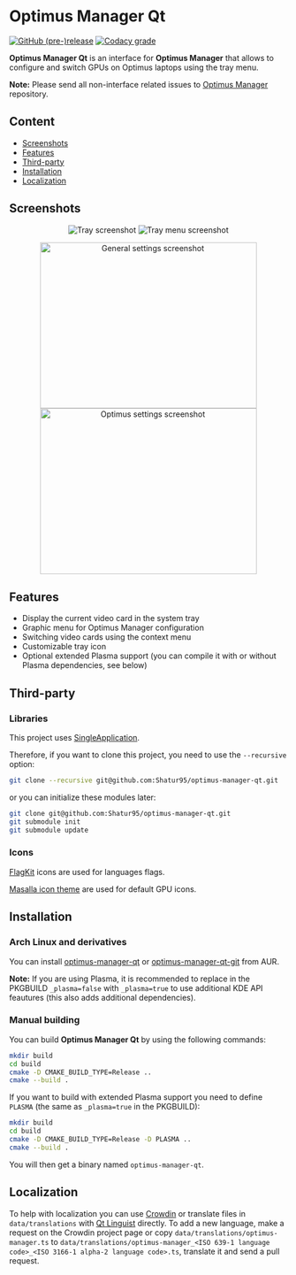 # Optimus Manager Qt

[![GitHub (pre-)release](https://img.shields.io/github/release/Shatur95/optimus-manager-qt/all.svg)](https://github.com/Shatur95/optimus-manager-qt/releases)
[![Codacy grade](https://img.shields.io/codacy/grade/5cd6782b094743eaa6fe35bc20650914.svg)](https://app.codacy.com/project/Shatur95/optimus-manager-qt/dashboard)

**Optimus Manager Qt** is an interface for **Optimus Manager** that allows to configure and switch GPUs on Optimus laptops using the tray menu.

**Note:** Please send all non-interface related issues to [Optimus Manager](https://github.com/Askannz/optimus-manager) repository.

## Content

-   [Screenshots](#screenshots)
-   [Features](#features)
-   [Third-party](#third-party)
-   [Installation](#installation)
-   [Localization](#localization)

## Screenshots

<p align="center">
  <img src="https://raw.githubusercontent.com/Shatur95/optimus-manager-qt/master/screenshots/tray.png" alt="Tray screenshot"/>
  <img src="https://raw.githubusercontent.com/Shatur95/optimus-manager-qt/master/screenshots/tray-menu.png" alt="Tray menu screenshot"/>
</p>
<p align="center">
  <img src="https://raw.githubusercontent.com/Shatur95/optimus-manager-qt/master/screenshots/settings-general.png" width="392px" height="300px" alt="General settings screenshot"/>
  <img src="https://raw.githubusercontent.com/Shatur95/optimus-manager-qt/master/screenshots/settings-optimus.png" width="392px" height="300px" alt="Optimus settings screenshot"/>
</p>

## Features

-   Display the current video card in the system tray
-   Graphic menu for Optimus Manager configuration
-   Switching video cards using the context menu
-   Customizable tray icon
-   Optional extended Plasma support (you can compile it with or without Plasma dependencies, see below)

## Third-party

### Libraries

This project uses [SingleApplication](https://github.com/itay-grudev/SingleApplication).

Therefore, if you want to clone this project, you need to use the `--recursive` option:

```bash
git clone --recursive git@github.com:Shatur95/optimus-manager-qt.git
```

or you can initialize these modules later:

```bash
git clone git@github.com:Shatur95/optimus-manager-qt.git
git submodule init
git submodule update
```

### Icons

[FlagKit](https://github.com/madebybowtie/FlagKit "Beautiful flag icons for usage in apps and on the web") icons are used for languages flags.

[Masalla icon theme](https://github.com/masalla-art/masalla-icon-theme "Icon theme for UNIX-like OS") are used for default GPU icons.

## Installation

### Arch Linux and derivatives

You can install [optimus-manager-qt](https://aur.archlinux.org/packages/optimus-manager-qt) or [optimus-manager-qt-git](https://aur.archlinux.org/packages/optimus-manager-qt-git) from AUR.

**Note:** If you are using Plasma, it is recommended to replace in the PKGBUILD `_plasma=false` with `_plasma=true` to use additional KDE API feautures (this also adds additional dependencies).

### Manual building

You can build **Optimus Manager Qt** by using the following commands:

```bash
mkdir build
cd build
cmake -D CMAKE_BUILD_TYPE=Release ..
cmake --build .
```

If you want to build with extended Plasma support you need to define `PLASMA` (the same as `_plasma=true` in the PKGBUILD):

```bash
mkdir build
cd build
cmake -D CMAKE_BUILD_TYPE=Release -D PLASMA ..
cmake --build .
```

You will then get a binary named `optimus-manager-qt`.

## Localization

To help with localization you can use [Crowdin](https://crowdin.com/project/optimus-manager-qt) or translate files in `data/translations` with [Qt Linguist](https://doc.qt.io/Qt-5/linguist-translators.html) directly. To add a new language, make a request on the Crowdin project page or copy `data/translations/optimus-manager.ts` to `data/translations/optimus-manager_<ISO 639-1 language code>_<ISO 3166-1 alpha-2 language code>.ts`, translate it and send a pull request.
